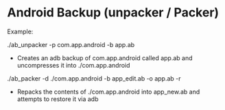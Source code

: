 Android Backup (unpacker / Packer)
==================================

Example:

./ab_unpacker -p com.app.android -b app.ab

- Creates an adb backup of com.app.android called app.ab and uncompresses it into ./com.app.android

./ab_packer -d ./com.app.android -b app_edit.ab -o app.ab -r

- Repacks the contents of ./com.app.android into app_new.ab and attempts to restore it via adb